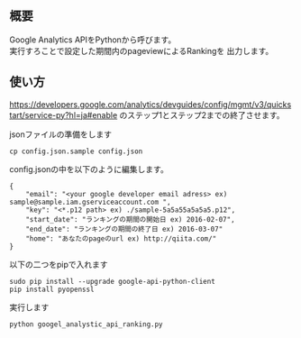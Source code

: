 
## 概要

Google Analytics APIをPythonから呼びます。  
実行すろことで設定した期間内のpageviewによるRankingを 出力します。

## 使い方
https://developers.google.com/analytics/devguides/config/mgmt/v3/quickstart/service-py?hl=ja#enable
のステップ1とステップ2までの終了させます。

jsonファイルの準備をします

    cp config.json.sample config.json

config.jsonの中を以下のように編集します。

    {
        "email": "<your google developer email adress> ex) sample@sample.iam.gserviceaccount.com ",
        "key": "<*.p12 path> ex) ./sample-5a5a55a5a5a5.p12",
        "start_date": "ランキングの期間の開始日 ex) 2016-02-07",
        "end_date": "ランキングの期間の終了日 ex) 2016-03-07"
		"home": "あなたのpageのurl ex) http://qiita.com/"
    }

以下の二つをpipで入れます

    sudo pip install --upgrade google-api-python-client
    pip install pyopenssl


実行します

    python googel_analystic_api_ranking.py


